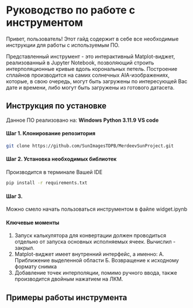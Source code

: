 # Руководство по работе с инструментом
Привет, пользователь! Этот гайд содержит в себе все необходимые инструкции для работы с используемым ПО.

Представленный инструмент - это интерактивный Matplot-виджет, реализованный в Jupyter Notebook, позволяющий строить интерполяционные кривые вдоль корональных петель. Построение сплайнов производится на самих солнечных AIA-изображениях, которые, в свою очередь, могут быть загружены по интересующей Вас дате и времени, либо могут быть загружены из готового датасета. 

## Инструкция по установке
Данное ПО реализовано на: 
**Windows**
**Python 3.11.9**
**VS code**

#### Шаг 1. Клонирование репозитория
```bash
git clone https://github.com/SunImagesTDPB/MerdeevSunProject.git
```

#### Шаг 2. Установка необходимых библиотек
Производится в терминале Вашей IDE
```bash
pip install -r requirements.txt
```

#### Шаг 3. 
Можно смело начать пользоваться инструментом в файле widget.ipynb

#### Ключевые моменты
1) Запуск калькулятора для конвертации должен проводиться отдельно от запуска основных исполняемых ячеек. Вычислил - закрыл.
2) Matplot-виджет имеет внутренний интерфейс, а именно:
   А. Приближение выделенной области
   Б. Возвращение к исходному формату снимка
3) Добавление точек интерполяции, помимо ручного ввода, также производится двойным нажатием на ЛКМ.



## Примеры работы инструмента